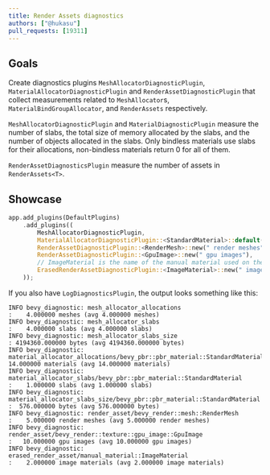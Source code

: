 ```yaml
---
title: Render Assets diagnostics
authors: ["@hukasu"]
pull_requests: [19311]
---
```


## Goals

Create diagnostics plugins `MeshAllocatorDiagnosticPlugin`, `MaterialAllocatorDiagnosticPlugin` and `RenderAssetDiagnosticPlugin`
that collect measurements related to `MeshAllocator`s, `MaterialBindGroupAllocator`, and `RenderAssets` respectively.

`MeshAllocatorDiagnosticPlugin` and `MaterialDiagnosticPlugin` measure the number of slabs, the total size of memory
allocated by the slabs, and the number of objects allocated in the slabs. Only bindless materials use slabs for their
allocations, non-bindless materials return 0 for all of them.

`RenderAssetDiagnosticsPlugin` measure the number of assets in `RenderAssets<T>`.

## Showcase

```rust
app.add_plugins(DefaultPlugins)
    .add_plugins((
        MeshAllocatorDiagnosticPlugin,
        MaterialAllocatorDiagnosticPlugin::<StandardMaterial>::default(),
        RenderAssetDiagnosticPlugin::<RenderMesh>::new(" render meshes"),
        RenderAssetDiagnosticPlugin::<GpuImage>::new(" gpu images"),
        // ImageMaterial is the name of the manual material used on the `manual_material` example
        ErasedRenderAssetDiagnosticPlugin::<ImageMaterial>::new(" image materials"),
    ));
```

If you also have `LogDiagnosticsPlugin`, the output looks something like this:

```ignore
INFO bevy_diagnostic: mesh_allocator_allocations                                             :    4.000000 meshes (avg 4.000000 meshes)
INFO bevy_diagnostic: mesh_allocator_slabs                                                   :    4.000000 slabs (avg 4.000000 slabs)
INFO bevy_diagnostic: mesh_allocator_slabs_size                                              : 4194360.000000 bytes (avg 4194360.000000 bytes)
INFO bevy_diagnostic: material_allocator_allocations/bevy_pbr::pbr_material::StandardMaterial:   14.000000 materials (avg 14.000000 materials)
INFO bevy_diagnostic: material_allocator_slabs/bevy_pbr::pbr_material::StandardMaterial      :    1.000000 slabs (avg 1.000000 slabs)
INFO bevy_diagnostic: material_allocator_slabs_size/bevy_pbr::pbr_material::StandardMaterial :  576.000000 bytes (avg 576.000000 bytes)
INFO bevy_diagnostic: render_asset/bevy_render::mesh::RenderMesh                             :    5.000000 render meshes (avg 5.000000 render meshes)
INFO bevy_diagnostic: render_asset/bevy_render::texture::gpu_image::GpuImage                 :   10.000000 gpu images (avg 10.000000 gpu images)
INFO bevy_diagnostic: erased_render_asset/manual_material::ImageMaterial                     :    2.000000 image materials (avg 2.000000 image materials)
```
